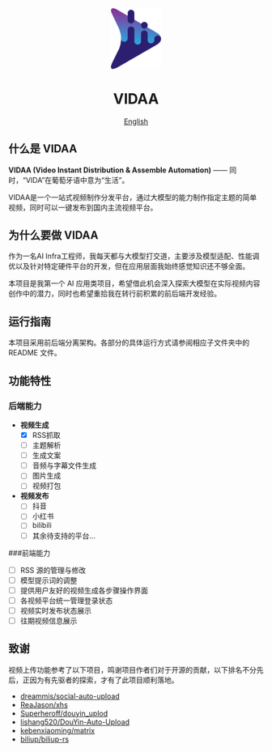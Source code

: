 <div align=center>
<img  src="docs/LOGO.svg"  width="100" />
</div>

<h1 align="center">
  VIDAA
</h1>

<p align="center">
  <a href="./docs/README_EN.md">English</a>
</p>

## 什么是 VIDAA

**VIDAA (Video Instant Distribution & Assemble Automation)** —— 同时，“VIDA”在葡萄牙语中意为“生活”。

VIDAA是一个一站式视频制作分发平台，通过大模型的能力制作指定主题的简单视频，同时可以一键发布到国内主流视频平台。

## 为什么要做 VIDAA

作为一名AI Infra工程师，我每天都与大模型打交道，主要涉及模型适配、性能调优以及针对特定硬件平台的开发，但在应用层面我始终感觉知识还不够全面。

本项目是我第一个 AI 应用类项目，希望借此机会深入探索大模型在实际视频内容创作中的潜力，同时也希望重拾我在转行前积累的前后端开发经验。

## 运行指南

本项目采用前后端分离架构。各部分的具体运行方式请参阅相应子文件夹中的 README 文件。

## 功能特性

### 后端能力

- **视频生成**
  - [x] RSS抓取
  - [ ] 主题解析
  - [ ] 生成文案
  - [ ] 音频与字幕文件生成
  - [ ] 图片生成
  - [ ] 视频打包
- **视频发布**
  - [ ] 抖音
  - [ ] 小红书
  - [ ] bilibili
  - [ ] 其余待支持的平台...

###前端能力

- [ ] RSS 源的管理与修改
- [ ] 模型提示词的调整
- [ ] 提供用户友好的视频生成各步骤操作界面
- [ ] 各视频平台统一管理登录状态
- [ ] 视频实时发布状态展示
- [ ] 往期视频信息展示

## 致谢

视频上传功能参考了以下项目，鸣谢项目作者们对于开源的贡献，以下排名不分先后，正因为有先驱者的探索，才有了此项目顺利落地。

- [dreammis/social-auto-upload](https://github.com/dreammis/social-auto-upload)
- [ReaJason/xhs](https://github.com/ReaJason/xhs)
- [Superheroff/douyin_uplod](https://github.com/Superheroff/douyin_uplod)
- [lishang520/DouYin-Auto-Upload](https://github.com/lishang520/DouYin-Auto-Upload)
- [kebenxiaoming/matrix](https://github.com/kebenxiaoming/matrix)
- [biliup/biliup-rs](https://github.com/biliup/biliup-rs)
